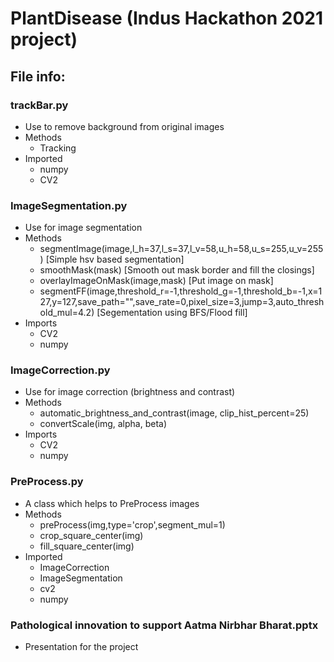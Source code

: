 # PlantDisease (Indus Hackathon 2021 project)

## File info:

### trackBar.py
- Use to remove background from original images
- Methods
  - Tracking
- Imported
  - numpy
  - CV2

### ImageSegmentation.py

- Use for image segmentation
- Methods
  - segmentImage(image,l_h=37,l_s=37,l_v=58,u_h=58,u_s=255,u_v=255) [Simple hsv based segmentation]
  - smoothMask(mask) [Smooth out mask border and fill the closings]
  - overlayImageOnMask(image,mask) [Put image on mask]
  - segmentFF(image,threshold_r=-1,threshold_g=-1,threshold_b=-1,x=127,y=127,save_path="",save_rate=0,pixel_size=3,jump=3,auto_threshold_mul=4.2) [Segementation using BFS/Flood fill]
- Imports
  - CV2
  - numpy

### ImageCorrection.py

- Use for image correction (brightness and contrast)
- Methods
  - automatic_brightness_and_contrast(image, clip_hist_percent=25)
  - convertScale(img, alpha, beta)
- Imports
  - CV2
  - numpy
  
### PreProcess.py
- A class which helps to PreProcess images
- Methods
  - preProcess(img,type='crop',segment_mul=1)
  - crop_square_center(img)
  - fill_square_center(img)
- Imported
  - ImageCorrection
  - ImageSegmentation
  - cv2
  - numpy
  
### Pathological innovation to support Aatma Nirbhar Bharat.pptx
- Presentation for the project
